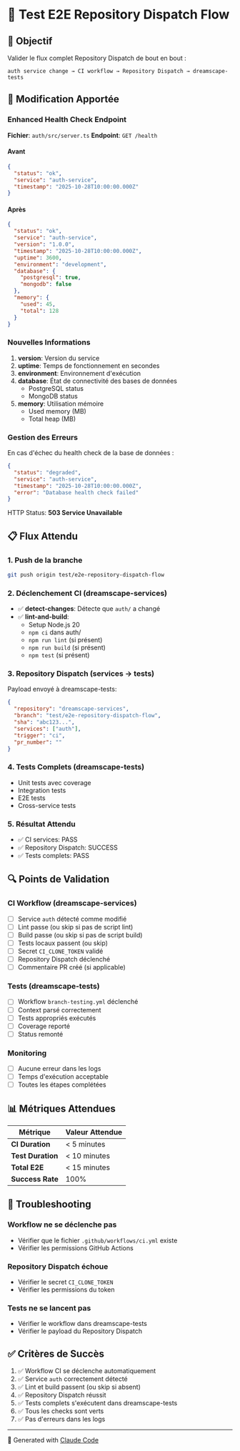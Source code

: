 # 🧪 Test E2E Repository Dispatch Flow

## 🎯 Objectif

Valider le flux complet Repository Dispatch de bout en bout :

```
auth service change → CI workflow → Repository Dispatch → dreamscape-tests
```

## 🔧 Modification Apportée

### Enhanced Health Check Endpoint

**Fichier**: `auth/src/server.ts`
**Endpoint**: `GET /health`

#### Avant
```json
{
  "status": "ok",
  "service": "auth-service",
  "timestamp": "2025-10-28T10:00:00.000Z"
}
```

#### Après
```json
{
  "status": "ok",
  "service": "auth-service",
  "version": "1.0.0",
  "timestamp": "2025-10-28T10:00:00.000Z",
  "uptime": 3600,
  "environment": "development",
  "database": {
    "postgresql": true,
    "mongodb": false
  },
  "memory": {
    "used": 45,
    "total": 128
  }
}
```

### Nouvelles Informations

1. **version**: Version du service
2. **uptime**: Temps de fonctionnement en secondes
3. **environment**: Environnement d'exécution
4. **database**: État de connectivité des bases de données
   - PostgreSQL status
   - MongoDB status
5. **memory**: Utilisation mémoire
   - Used memory (MB)
   - Total heap (MB)

### Gestion des Erreurs

En cas d'échec du health check de la base de données :
```json
{
  "status": "degraded",
  "service": "auth-service",
  "timestamp": "2025-10-28T10:00:00.000Z",
  "error": "Database health check failed"
}
```
HTTP Status: **503 Service Unavailable**

## 📋 Flux Attendu

### 1. **Push de la branche**
```bash
git push origin test/e2e-repository-dispatch-flow
```

### 2. **Déclenchement CI** (dreamscape-services)
- ✅ **detect-changes**: Détecte que `auth/` a changé
- ✅ **lint-and-build**:
  - Setup Node.js 20
  - `npm ci` dans auth/
  - `npm run lint` (si présent)
  - `npm run build` (si présent)
  - `npm test` (si présent)

### 3. **Repository Dispatch** (services → tests)
Payload envoyé à dreamscape-tests:
```json
{
  "repository": "dreamscape-services",
  "branch": "test/e2e-repository-dispatch-flow",
  "sha": "abc123...",
  "services": ["auth"],
  "trigger": "ci",
  "pr_number": ""
}
```

### 4. **Tests Complets** (dreamscape-tests)
- Unit tests avec coverage
- Integration tests
- E2E tests
- Cross-service tests

### 5. **Résultat Attendu**
- ✅ CI services: PASS
- ✅ Repository Dispatch: SUCCESS
- ✅ Tests complets: PASS

## 🔍 Points de Validation

### CI Workflow (dreamscape-services)
- [ ] Service `auth` détecté comme modifié
- [ ] Lint passe (ou skip si pas de script lint)
- [ ] Build passe (ou skip si pas de script build)
- [ ] Tests locaux passent (ou skip)
- [ ] Secret `CI_CLONE_TOKEN` validé
- [ ] Repository Dispatch déclenché
- [ ] Commentaire PR créé (si applicable)

### Tests (dreamscape-tests)
- [ ] Workflow `branch-testing.yml` déclenché
- [ ] Context parsé correctement
- [ ] Tests appropriés exécutés
- [ ] Coverage reporté
- [ ] Status remonté

### Monitoring
- [ ] Aucune erreur dans les logs
- [ ] Temps d'exécution acceptable
- [ ] Toutes les étapes complétées

## 📊 Métriques Attendues

| Métrique | Valeur Attendue |
|----------|-----------------|
| **CI Duration** | < 5 minutes |
| **Test Duration** | < 10 minutes |
| **Total E2E** | < 15 minutes |
| **Success Rate** | 100% |

## 🐛 Troubleshooting

### Workflow ne se déclenche pas
- Vérifier que le fichier `.github/workflows/ci.yml` existe
- Vérifier les permissions GitHub Actions

### Repository Dispatch échoue
- Vérifier le secret `CI_CLONE_TOKEN`
- Vérifier les permissions du token

### Tests ne se lancent pas
- Vérifier le workflow dans dreamscape-tests
- Vérifier le payload du Repository Dispatch

## ✅ Critères de Succès

1. ✅ Workflow CI se déclenche automatiquement
2. ✅ Service `auth` correctement détecté
3. ✅ Lint et build passent (ou skip si absent)
4. ✅ Repository Dispatch réussit
5. ✅ Tests complets s'exécutent dans dreamscape-tests
6. ✅ Tous les checks sont verts
7. ✅ Pas d'erreurs dans les logs

---

🤖 Generated with [Claude Code](https://claude.com/claude-code)
